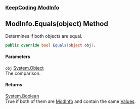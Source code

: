 ### [KeepCoding](KeepCoding.md 'KeepCoding').[ModInfo](KeepCoding_ModInfo.md 'KeepCoding.ModInfo')
## ModInfo.Equals(object) Method
Determines if both objects are equal.  
```csharp
public override bool Equals(object obj);
```
#### Parameters
<a name='KeepCoding_ModInfo_Equals(object)_obj'></a>
`obj` [System.Object](https://docs.microsoft.com/en-us/dotnet/api/System.Object 'System.Object')  
The comparison.
  
#### Returns
[System.Boolean](https://docs.microsoft.com/en-us/dotnet/api/System.Boolean 'System.Boolean')  
True if both of them are [ModInfo](KeepCoding_ModInfo.md 'KeepCoding.ModInfo') and contain the same [Values](KeepCoding_ModInfo_Values.md 'KeepCoding.ModInfo.Values').
